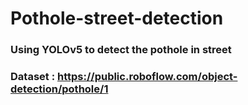 # Pothole-street-detection
### Using YOLOv5 to detect the pothole in street 
### Dataset : https://public.roboflow.com/object-detection/pothole/1
